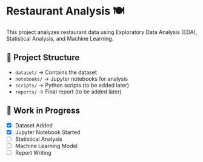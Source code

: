# Restaurant Analysis 🍽️  
This project analyzes restaurant data using Exploratory Data Analysis (EDA), Statistical Analysis, and Machine Learning.  

## 📂 Project Structure  
- `dataset/` → Contains the dataset  
- `notebooks/` → Jupyter notebooks for analysis  
- `scripts/` → Python scripts (to be added later)  
- `reports/` → Final report (to be added later)  

## 🚀 Work in Progress  
- [x] Dataset Added  
- [x] Jupyter Notebook Started  
- [ ] Statistical Analysis  
- [ ] Machine Learning Model  
- [ ] Report Writing  
